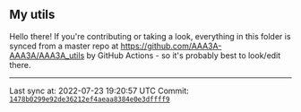 ## My utils

Hello there! If you're contributing or taking a look, everything in this folder
is synced from a master repo at https://github.com/AAA3A-AAA3A/AAA3A_utils by GitHub Actions -
so it's probably best to look/edit there.

---

Last sync at: 2022-07-23 19:20:57 UTC
Commit: [`1478b0299e92de36212ef4aeaa8384e0e3dffff9`](https://github.com/AAA3A-AAA3A/AAA3A_utils/commit/1478b0299e92de36212ef4aeaa8384e0e3dffff9)
